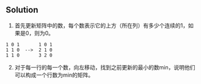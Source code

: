 ## Solution

1. 首先更新矩阵中的数，每个数表示它的上方（所在列）有多少个连续的1，如果是0，则为0。

```
1 0 1       1 0 1
1 1 0  -->  2 1 0
1 1 0       3 2 0
```
2. 对于每一行的每一个数，向左移动，找到之前更新的最小的数min，说明他们可以构成一个行数为min的矩阵。
